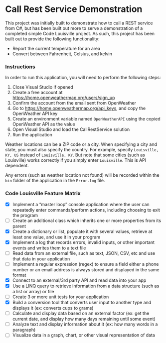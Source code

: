 # Call Rest Service Demonstration

This project was initially built to demonstrate how to call a REST service from C#, but has been built out more to serve a demonstration of a completed simple Code Louisville project.  As such, this project has been built out to provide the following functionality:

* Report the current temperature for an area
* Convert between Fahrenheit, Celsius, and kelvin

### Instructions

In order to run this application, you will need to perform the following steps:

1. Close Visual Studio if opened
2. Create a free account at https://home.openweathermap.org/users/sign_up
3. Confirm the account from the email sent from OpenWeather
4. Go to https://home.openweathermap.org/api_keys, and copy the OpenWeather API key
5. Create an environment variable named `OpenWeatherAPI` using the copied OpenWeather API as the value
6. Open Visual Studio and load the CallRestService solution
7. Run the application

Weather locations can be a ZIP code or a city.  When specifying a city and state, you must also specify the country.  For example, specify `Louisville, KY, US` instead of `Louisville, KY`.  But note that some cities (such as Louisville) works correctly if you simply enter `Louisville`.  This is API dependent.

Any errors (such as weather location not found) will be recorded within the `bin` folder of the application in the `Error.log` file.

### Code Louisville Feature Matrix

- [x] Implement a “master loop” console application where the user can repeatedly enter commands/perform actions, including choosing to exit the program
- [ ] Create an additional class which inherits one or more properties from its parent
- [x] Create a dictionary or list, populate it with several values, retrieve at least one value, and use it in your program
- [x] Implement a log that records errors, invalid inputs, or other important events and writes them to a text file
- [ ] Read data from an external file, such as text, JSON, CSV, etc and use that data in your application
- [ ] Implement a regular expression (regex) to ensure a field either a phone number or an email address is always stored and displayed in the same format
- [x] Connect to an external/3rd party API and read data into your app
- [x] Use a LINQ query to retrieve information from a data structure (such as a list or array) or file
- [ ] Create 3 or more unit tests for your application
- [x] Build a conversion tool that converts user input to another type and displays it (ex: converts cups to grams)
- [ ] Calculate and display data based on an external factor (ex: get the current date, and display how many days remaining until some event)
- [ ] Analyze text and display information about it (ex: how many words in a paragraph)
- [ ] Visualize data in a graph, chart, or other visual representation of data
